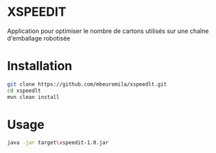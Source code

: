 # XSPEEDIT
Application pour optimiser le nombre de cartons utilisés sur une chaîne d'emballage robotisée

# Installation
```bash
git clone https://github.com/mbeuremila/xspeedlt.git
cd xspeedlt
mvn clean install
```

# Usage
```bash
java -jar target\xspeedit-1.0.jar
```